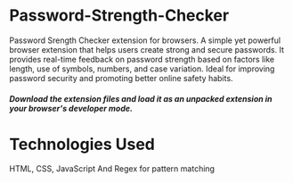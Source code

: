 # Password-Strength-Checker
Password Srength Checker extension for browsers. A simple yet powerful browser extension that helps users create strong and secure passwords. It provides real-time feedback on password strength based on factors like length, use of symbols, numbers, and case variation. Ideal for improving password security and promoting better online safety habits.

##### Download the extension files and load it as an unpacked extension in your browser's developer mode.

# Technologies Used
HTML, CSS, JavaScript And
Regex for pattern matching
